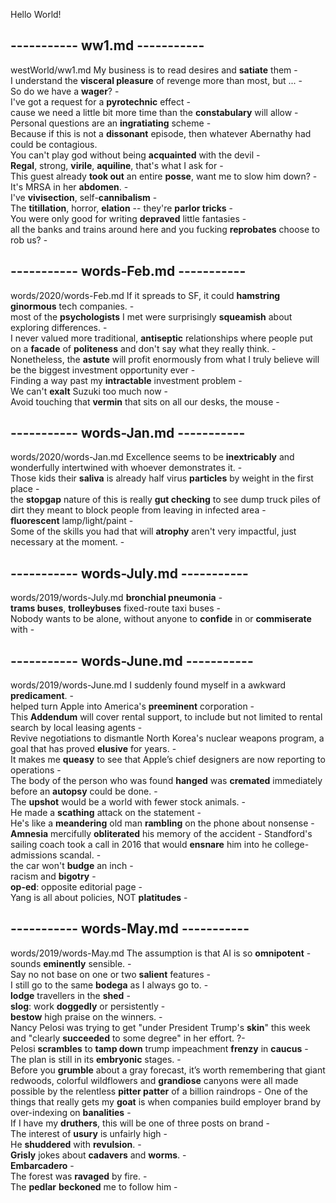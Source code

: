 Hello World!  

## ----------- ww1.md -----------  
westWorld/ww1.md
My business is to read desires and **satiate** them -  
I understand the **visceral pleasure** of revenge more than most, but ... -  
So do we have a **wager**? -  
I've got a request for a **pyrotechnic** effect -  
cause we need a little bit more time than the **constabulary** will allow -  
Personal questions are an **ingratiating** scheme -  
Because if this is not a **dissonant** episode, then whatever Abernathy had could be contagious.   
You can't play god without being **acquainted** with the devil -  
**Regal**, strong, **virile**, **aquiline**, that's what I ask for -  
This guest already **took out** an entire **posse**, want me to slow him down? -  
It's MRSA in her **abdomen**. -  
I've **vivisection**, self-**cannibalism** -   
The **titillation**, horror, **elation** -- they're **parlor tricks** -  
You were only good for writing **depraved** little fantasies -  
all the banks and trains around here and you fucking **reprobates** choose to rob us? -  

## ----------- words-Feb.md -----------  
words/2020/words-Feb.md
If it spreads to SF, it could **hamstring** **ginormous** tech companies. -   
most of the **psychologists** I met were surprisingly **squeamish** about exploring differences. -  
I never valued more traditional, **antiseptic** relationships where people put on a **facade** of **politeness** and don't say what they really think. -  
Nonetheless, the **astute** will profit enormously from what I truly believe will be the biggest investment opportunity ever -  
Finding a way past my **intractable** investment problem -  
We can't **exalt** Suzuki too much now -  
Avoid touching that **vermin** that sits on all our desks, the mouse -  

## ----------- words-Jan.md -----------  
words/2020/words-Jan.md
Excellence seems to be **inextricably** and wonderfully intertwined with whoever demonstrates it. -  
Those kids their **saliva** is already half virus **particles** by weight in the first place -   
the **stopgap** nature of this is really **gut checking** to see dump truck piles of dirt they meant to block people from leaving in infected area -  
**fluorescent** lamp/light/paint -  
Some of the skills you had that will **atrophy** aren't very impactful, just necessary at the moment. -  

## ----------- words-July.md -----------  
words/2019/words-July.md
**bronchial pneumonia** -  
**trams buses**, **trolleybuses** fixed-route taxi buses -   
Nobody wants to be alone, without anyone to **confide** in or **commiserate** with -  

## ----------- words-June.md -----------  
words/2019/words-June.md
I suddenly found myself in a awkward **predicament**. -  
helped turn Apple into America's **preeminent** corporation -  
This **Addendum** will cover rental support, to include but not limited to rental search by local leasing agents -  
Revive negotiations to dismantle North Korea's nuclear weapons program, a goal that has proved **elusive** for years. -   
It makes me **queasy** to see that Apple’s chief designers are now reporting to operations -  
The body of the person who was found **hanged** was **cremated** immediately before an **autopsy** could be done. -  
The **upshot** would be a world with fewer stock animals. -  
He made a **scathing** attack on the statement -  
He's like a **meandering** old man **rambling** on the phone about nonsense -  
**Amnesia** mercifully **obliterated** his memory of the accident - 
Standford's sailing coach took a call in 2016 that would **ensnare** him into he college-admissions scandal. -  
the car won't **budge** an inch -  
racism and **bigotry** -  
**op-ed**: opposite editorial page -  
Yang is all about policies, NOT **platitudes** -  

## ----------- words-May.md -----------  
words/2019/words-May.md
The assumption is that AI is so **omnipotent** -  
sounds **eminently** sensible. -  
Say no not base on one or two **salient** features -  
I still go to the same **bodega** as I always go to. -   
**lodge** travellers in the **shed** -  
**slog**: work **doggedly** or persistently -  
**bestow** high praise on the winners. -  
Nancy Pelosi was trying to get "under President Trump's **skin**" this week and "clearly **succeeded** to some degree" in her effort. ?-  
Pelosi **scrambles** to **tamp down** trump impeachment **frenzy** in **caucus** -  
The plan is still in its **embryonic** stages. -  
Before you **grumble** about a gray forecast, it’s worth remembering that giant redwoods, colorful wildflowers and **grandiose** canyons were all made possible by the relentless **pitter patter** of a billion raindrops - 
One of the things that really gets my **goat** is when companies build employer brand by over-indexing on **banalities** -   
If I have my **druthers**, this will be one of three posts on brand -  
The interest of **usury** is unfairly high -  
He **shuddered** with **revulsion**. -  
**Grisly** jokes about **cadavers** and **worms**. -   
**Embarcadero** -  
The forest was **ravaged** by fire. -   
The **pedlar** **beckoned** me to follow him -    
